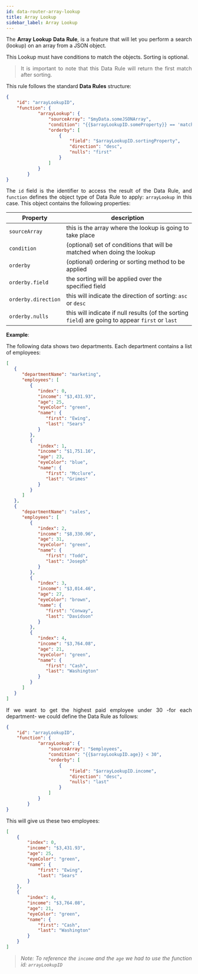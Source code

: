 ```yaml
---
id: data-router-array-lookup
title: Array Lookup
sidebar_label: Array Lookup
---
```


<div style="text-align: justify">

The **Array Lookup Data Rule**, is a feature that will let you perform a search (lookup) on an array from a JSON object.

This Lookup must have conditions to match the objects. Sorting is optional.
> It is important to note that this Data Rule will return the first match after sorting.

This rule follows the standard **Data Rules** structure:

```json
{
    "id": "arrayLookupID",
    "function": {
            "arrayLookup": {
                "sourceArray": "$myData.someJSONArray",
                "condition": "{{$arrayLookupID.someProperty}} == 'match'",
                "orderby": [
                    {
                        "field": "$arrayLookupID.sortingProperty",
                        "direction": "desc",
                        "nulls": "first"
                    }
                ]
            }
        }
}
```
The `id` field is the identifier to access the result of the Data Rule, and `function` defines the object type of Data Rule to apply: `arrayLookup` in this case. This object contains the following properties:

|Property|description|
|--------|-----------|
|`sourceArray`| this is the array where the lookup is going to take place|
|`condition`| (optional) set of conditions that will be matched when doing the lookup|
|`orderby`| (optional) ordering or sorting method to be applied|
|`orderby.field`| the sorting will be applied over the specified field|
|`orderby.direction`| this will indicate the direction of sorting: `asc` or `desc`|
|`orderby.nulls`| this will indicate if null results (of the sorting `field`) are going to appear `first` or `last`|

**Example**:

The following data shows two departments. Each department contains a list of employees:

```json
[
   {
      "departmentName": "marketing",
      "employees": [
         {
            "index": 0,
            "income": "$3,431.93",
            "age": 25,
            "eyeColor": "green",
            "name": {
               "first": "Ewing",
               "last": "Sears"
            }
         },
         {
            "index": 1,
            "income": "$1,751.16",
            "age": 23,
            "eyeColor": "blue",
            "name": {
               "first": "Mcclure",
               "last": "Grimes"
            }
         }
      ]
   },
   {
      "departmentName": "sales",
      "employees": [
         {
            "index": 2,
            "income": "$8,330.96",
            "age": 31,
            "eyeColor": "green",
            "name": {
               "first": "Todd",
               "last": "Joseph"
            }
         },
         {
            "index": 3,
            "income": "$3,014.46",
            "age": 27,
            "eyeColor": "brown",
            "name": {
               "first": "Conway",
               "last": "Davidson"
            }
         },
         {
            "index": 4,
            "income": "$3,764.08",
            "age": 21,
            "eyeColor": "green",
            "name": {
               "first": "Cash",
               "last": "Washington"
            }
         }
      ]
   }
]
```

If we want to get the highest paid employee under 30 -for each department- we could define the Data Rule as follows:

```json
{
    "id": "arrayLookupID",
    "function": {
            "arrayLookup": {
                "sourceArray": "$employees",
                "condition": "{{$arrayLookupID.age}} < 30",
                "orderby": [
                    {
                        "field": "$arrayLookupID.income",
                        "direction": "desc",
                        "nulls": "last"
                    }
                ]
            }
        }
}
```
This will give us these two employees:

```json
[
    {
        "index": 0,
        "income": "$3,431.93",
        "age": 25,
        "eyeColor": "green",
        "name": {
            "first": "Ewing",
            "last": "Sears"
        }
    },
    {
        "index": 4,
        "income": "$3,764.08",
        "age": 21,
        "eyeColor": "green",
        "name": {
            "first": "Cash",
            "last": "Washington"
        }
    }
]
```

> _Note: To reference the `income` and the `age` we had to use the function id: `arrayLookupID`_
